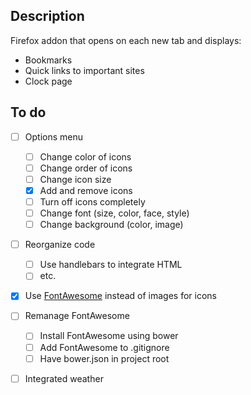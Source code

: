 ## Description
Firefox addon that opens on each new tab and displays:
- Bookmarks
- Quick links to important sites
- Clock page

## To do
- [ ] Options menu
	- [ ] Change color of icons
	- [ ] Change order of icons
	- [ ] Change icon size
	- [x] Add and remove icons
	- [ ] Turn off icons completely
	- [ ] Change font (size, color, face, style)
	- [ ] Change background (color, image)
- [ ] Reorganize code 
	- [ ] Use handlebars to integrate HTML
	- [ ] etc.
- [x] Use [FontAwesome](http://fontawesome.io) instead of images for icons
- [ ] Remanage FontAwesome
	- [ ] Install FontAwesome using bower
	- [ ] Add FontAwesome to .gitignore
	- [ ] Have bower.json in project root
- [ ] Integrated weather


